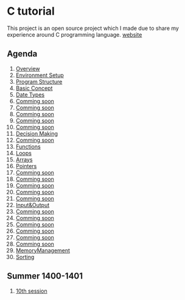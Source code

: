 # C tutorial

This project is an open source project which I made due to share my experience around C programming language. [website][1000] 

## Agenda

1. [Overview][1]
2. [Environment Setup][2]
3. [Program Structure][3]
4. [Basic Concept][4]
5. [Date Types][5]
6. [Comming soon][6]
7. [Comming soon][7]
8. [Comming soon][8]
9. [Comming soon][9]
10. [Comming soon][10]
11. [Decision Making][11]
12. [Comming soon][12]
13. [Functions][13]
14. [Loops][14]
15. [Arrays][15]
16. [Pointers][16]
17. [Comming soon][17]
18. [Comming soon][18]
19. [Comming soon][19]
20. [Comming soon][20]
21. [Comming soon][21]
22. [Input&Output][22]
23. [Comming soon][23]
24. [Comming soon][24]
25. [Comming soon][25]
26. [Comming soon][26]
27. [Comming soon][27]
28. [Comming soon][28]
29. [MemoryManagement][29]
30. [Sorting][30]

## Summer 1400-1401

1. [10th session][110]


[1]: https://github.com/mohammadmasoumi/c-tutorial/tree/master/tutorial/01_Overview
[2]: https://github.com/mohammadmasoumi/c-tutorial/tree/master/tutorial
[3]: https://github.com/mohammadmasoumi/c-tutorial/tree/master/tutorial
[4]: https://github.com/mohammadmasoumi/c-tutorial/tree/master/tutorial
[5]: https://github.com/mohammadmasoumi/c-tutorial/tree/master/tutorial
[6]: https://github.com/mohammadmasoumi/c-tutorial/tree/master/tutorial
[7]: https://github.com/mohammadmasoumi/c-tutorial/tree/master/tutorial
[8]: https://github.com/mohammadmasoumi/c-tutorial/tree/master/tutorial
[9]: https://github.com/mohammadmasoumi/c-tutorial/tree/master/tutorial
[10]: https://github.com/mohammadmasoumi/c-tutorial/tree/master/tutorial
[11]: https://github.com/mohammadmasoumi/c-tutorial/tree/master/tutorial/11_Decision%20Making
[12]: https://github.com/mohammadmasoumi/c-tutorial/tree/master/tutorial
[13]: https://github.com/mohammadmasoumi/c-tutorial/tree/master/tutorial/13_Functions
[14]: https://github.com/mohammadmasoumi/c-tutorial/tree/master/tutorial/14_Loops
[15]: https://github.com/mohammadmasoumi/c-tutorial/tree/master/tutorial/15_Arrays
[16]: https://github.com/mohammadmasoumi/c-tutorial/tree/master/tutorial/16_Pointers
[17]: https://github.com/mohammadmasoumi/c-tutorial/tree/master/tutorial
[18]: https://github.com/mohammadmasoumi/c-tutorial/tree/master/tutorial
[19]: https://github.com/mohammadmasoumi/c-tutorial/tree/master/tutorial
[20]: https://github.com/mohammadmasoumi/c-tutorial/tree/master/tutorial
[21]: https://github.com/mohammadmasoumi/c-tutorial/tree/master/tutorial
[22]: https://github.com/mohammadmasoumi/c-tutorial/tree/master/tutorial/22_Input%26Output
[23]: https://github.com/mohammadmasoumi/c-tutorial/tree/master/tutorial
[24]: https://github.com/mohammadmasoumi/c-tutorial/tree/master/tutorial
[25]: https://github.com/mohammadmasoumi/c-tutorial/tree/master/tutorial
[26]: https://github.com/mohammadmasoumi/c-tutorial/tree/master/tutorial
[27]: https://github.com/mohammadmasoumi/c-tutorial/tree/master/tutorial
[28]: https://github.com/mohammadmasoumi/c-tutorial/tree/master/tutorial
[29]: https://github.com/mohammadmasoumi/c-tutorial/tree/master/tutorial/29_MemoryManagement
[30]: https://github.com/mohammadmasoumi/c-tutorial/tree/master/tutorial/30_Sorting
[110]: https://mohammadmasoumi.github.io/c-tutorial/
<!-- [100]:  
[100]:
[100]: 
[100]:
[100]: 
[100]:
[100]: 
[100]:
[100]: 
[100]:
[100]:  
[100]:
[100]: 
[100]:
[100]: 
[100]:
[100]: 
[100]:
[100]:  -->
[1000]: https://mohammadmasoumi.github.io/c-tutorial/